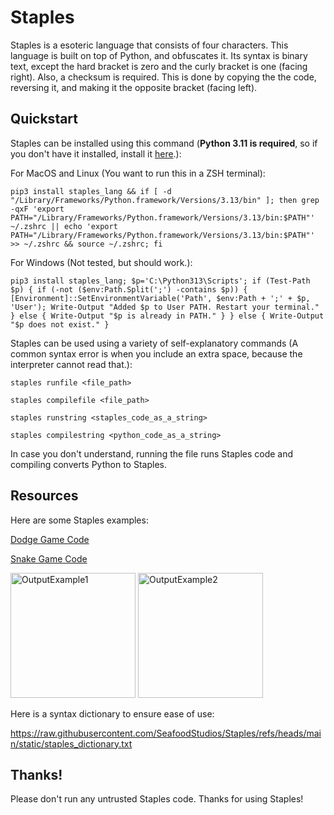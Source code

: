 # Staples
Staples is a esoteric language that consists of four characters. This language is built on top of Python, and obfuscates it. Its syntax is binary text, except the hard bracket is zero and the curly bracket is one (facing right). Also, a checksum is required. This is done by copying the the code, reversing it, and making it the opposite bracket (facing left).

## Quickstart
Staples can be installed using this command (**Python 3.11 is required**, so if you don't have it installed, install it [here](https://www.python.org/downloads/).):

For MacOS and Linux (You want to run this in a ZSH terminal):
```
pip3 install staples_lang && if [ -d "/Library/Frameworks/Python.framework/Versions/3.13/bin" ]; then grep -qxF 'export PATH="/Library/Frameworks/Python.framework/Versions/3.13/bin:$PATH"' ~/.zshrc || echo 'export PATH="/Library/Frameworks/Python.framework/Versions/3.13/bin:$PATH"' >> ~/.zshrc && source ~/.zshrc; fi
```
For Windows (Not tested, but should work.):
```
pip3 install staples_lang; $p='C:\Python313\Scripts'; if (Test-Path $p) { if (-not ($env:Path.Split(';') -contains $p)) { [Environment]::SetEnvironmentVariable('Path', $env:Path + ';' + $p, 'User'); Write-Output "Added $p to User PATH. Restart your terminal." } else { Write-Output "$p is already in PATH." } } else { Write-Output "$p does not exist." }
```
Staples can be used using a variety of self-explanatory commands (A common syntax error is when you include an extra space, because the interpreter cannot read that.):
```
staples runfile <file_path>
```
```
staples compilefile <file_path>
```
```
staples runstring <staples_code_as_a_string>
```
```
staples compilestring <python_code_as_a_string>
```
In case you don't understand, running the file runs Staples code and compiling converts Python to Staples.

## Resources

Here are some Staples examples: 

[Dodge Game Code](https://raw.githubusercontent.com/SeafoodStudios/Staples/refs/heads/main/examples/dodge.py.staples)

[Snake Game Code](https://raw.githubusercontent.com/SeafoodStudios/Staples/refs/heads/main/examples/snake.py.staples)


<img width="200" alt="OutputExample1" src="https://github.com/user-attachments/assets/d06bf9ec-d659-4a68-a575-3fd1fb0f22b5" />

<img width="200" alt="OutputExample2" src="https://github.com/user-attachments/assets/50107c92-e983-4cb0-84a1-2adf204b8e6e" />

Here is a syntax dictionary to ensure ease of use:

[https://raw.githubusercontent.com/SeafoodStudios/Staples/refs/heads/main/static/staples_dictionary.txt
](https://raw.githubusercontent.com/SeafoodStudios/Staples/refs/heads/main/static/staples_dictionary.txt)

## Thanks!
Please don't run any untrusted Staples code. Thanks for using Staples!
